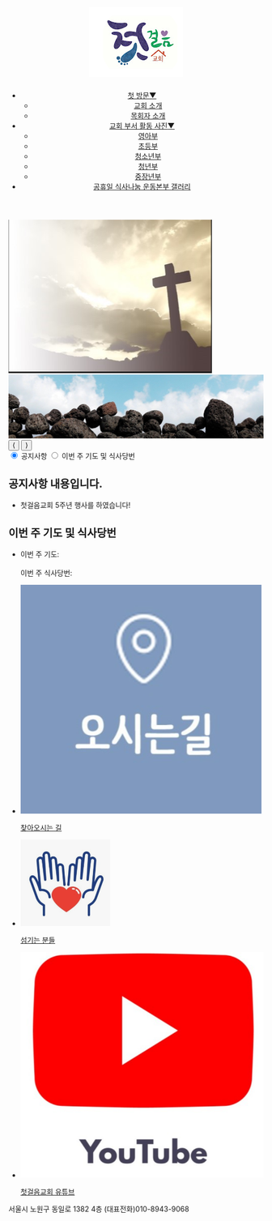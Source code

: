<!DOCTYPE html>
<html lang="ko">
<head>
  <meta charset="UTF-8">
  <meta name="viewport" content="width=device-width, initial-scale=1.0">
  <title>firststepchurch</title>
  <link rel="stylesheet" href="css/style.css">
</head>
<body>
  <div id="container">    
    <header>
      <div id="logo">
        <a href="index.html">
          <h1> <img src="로고.png" alt="교회 로고" class="img-fluid"></h1>
        </a>
      </div>
      <nav>
        <ul id="topMenu">
          <li><a href="#">첫 방문<span>▼</span></a>
            <ul>
              <li><a href="교회소개.html" target="_blank">교회 소개</a></li>
              <li><a href="목회자 소개.html" target="_blank">목회자 소개</a></li>
            </ul>
          </li>
          <li><a href="#">교회 부서 활동 사진<span>▼</span></a>
            <ul>
              <li><a href="영아부.html" target="_blank">영아부</a></li>
              <li><a href="초등부.html" target="_blank">초등부</a></li>
              <li><a href="청소년부.html" target="_blank">청소년부</a></li>
              <li><a href="청년부.html" target="_blank">청년부</a></li>
              <li><a href="중장년부.html" target="_blank">중장년부</a></li>
            </ul>
          </li>
          <li><a href="공휴일 식사나눔 운동본부 갤러리.html" target="_blank">공휴일 식사나눔 운동본부 갤러리</a></li>
        </ul>
      </nav>
    </header>
    <div id="slideShow">
      <div id="slides">
        <img src="images/교회이미지.PNG" alt="교회 이미지" class="resizable-image">
        <img src="" alt="">
        <img src="images/photo-3.jpg" alt="">
        <button id="prev">&lang;</button>
        <button id="next">&rang;</button>
      </div>
    </div>
    <div id="contents">
      <div id="tabMenu">
        <input type="radio" id="tab1" name="tabs" checked>
        <label for="tab1">공지사항</label>
        <input type="radio" id="tab2" name="tabs">
        <label for="tab2">이번 주 기도 및 식사당번</label>      
        <div id="notice" class="tabContent">
          <h2>공지사항 내용입니다.</h2>
          <ul>            
            <li>첫걸음교회 5주년 행사를 하였습니다!</li>                 
          </ul>
        </div>
        <div id="gallery" class="tabContent">
          <h2>이번 주 기도 및 식사당번</h2>
          <ul>            
            <li>이번 주 기도: <br><br>
              이번 주 식사당번:
            </li>                 
          </ul>
        </div>        
      </div>
      <div id="links">
        <ul>
          <li>
            <a href="찾아오시는 길.html" target="_blank">
              <img src="images/찾아오시는 길 이미지.PNG" alt="찾아오시는 길" class="coming"> 
              <p>찾아오시는 길</p>
            </a>
          </li>
          <li>
            <a href="섬기는 분들.html" target="_blank">
              <img src="images/섬기는 분들 이미지.PNG" alt="섬기는 분들" class="love"> 
              <p>섬기는 분들</p>
            </a>            
          </li>
          <li>
            <a href="https://www.youtube.com/channel/UCvZF4uK91Dd6JbCHx6-Sb2Q" target="_blank">
              <img src="images/유튜브 이미지.PNG" alt="첫걸음교회 유튜브" class="youtube"> 
              <p>첫걸음교회 유튜브</p>
            </a>            
          </li>
        </ul>
      </div>
    </div>  
    <footer>    
      <div id="bottomMenu">
        <div id="company">
          <p>서울시 노원구 동일로 1382 4층 (대표전화)010-8943-9068</p> 
        </div>     
      </div>
    </footer>  
  </div> 

  <script src="js/slideshow.js"></script>
</body>
</html>
